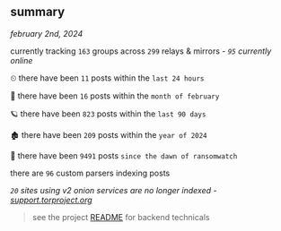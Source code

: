 
## summary
_february 2nd, 2024_

currently tracking `163` groups across `299` relays & mirrors - _`95` currently online_

⏲ there have been `11` posts within the `last 24 hours`

🦈 there have been `16` posts within the `month of february`

🪐 there have been `823` posts within the `last 90 days`

🏚 there have been `209` posts within the `year of 2024`

🦕 there have been `9491` posts `since the dawn of ransomwatch`

there are `96` custom parsers indexing posts

_`20` sites using v2 onion services are no longer indexed - [support.torproject.org](https://support.torproject.org/onionservices/v2-deprecation/)_

> see the project [README](https://github.com/joshhighet/ransomwatch#ransomwatch--) for backend technicals
